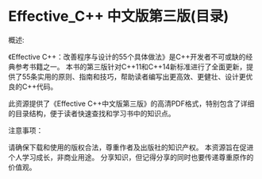 # Effective_C++ 中文版第三版(目录)
概述:

《Effective C++：改善程序与设计的55个具体做法》是C++开发者不可或缺的经典参考书籍之一。
本书的第三版针对C++11和C++14新标准进行了全面更新，提供了55条实用的原则、指南和技巧，帮助读者编写出更高效、更健壮、设计更优良的C++代码。

此资源提供了《Effective C++中文版第三版》的高清PDF格式，特别包含了详细的目录结构，便于读者快速查找和学习书中的知识点。

注意事项：

请确保下载和使用的版权合法，尊重作者及出版社的知识产权。
本资源旨在促进个人学习成长，非商业用途。
分享知识，但记得分享的同时也要传递尊重原作的价值观。


